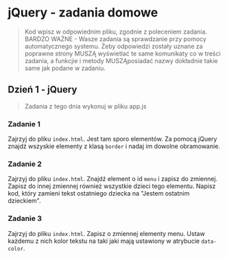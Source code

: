 # jQuery - zadania domowe
> Kod wpisz w odpowiednim pliku, zgodnie z poleceniem zadania.
BARDZO WAŻNE - Wasze zadania są sprawdzanie przy pomocy automatycznego systemu. Żeby odpowiedzi zostały uznane za poprawne strony MUSZĄ wyświetlać te same komunikaty co w treści zadania, a funkcjie i metody MUSZĄposiadać nazwy dokładnie takie same jak podane w zadaniu.


## Dzień 1 - jQuery
> Zadania z tego dnia wykonuj w pliku app.js

### Zadanie 1

Zajrzyj do pliku ```index.html```. Jest tam sporo elementów. Za pomocą jQuery znajdź wszyskie elementy z klasą ```border``` i nadaj im dowolne obramowanie.

### Zadanie 2

Zajrzyj do pliku ```index.html```. Znajdź element o id ```menu``` i zapisz do zmiennej.
Zapisz do innej zmiennej również wszystkie dzieci tego elementu. Napisz kod, który zamieni
tekst ostatniego dziecka na "Jestem ostatnim dzieckiem".

### Zadanie 3

Zajrzyj do pliku ```index.html```. Zapisz o zmiennej elementy menu. Ustaw każdemu z nich kolor tekstu na taki jaki mają ustawiony w atrybucie `data-color`.
